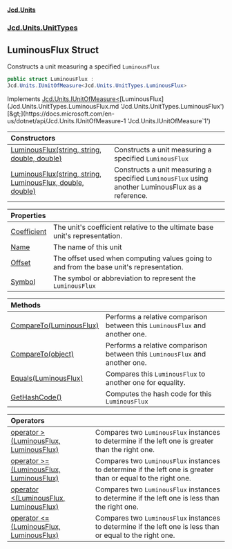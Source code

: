#### [Jcd.Units](index.md 'index')
### [Jcd.Units.UnitTypes](Jcd.Units.UnitTypes.md 'Jcd.Units.UnitTypes')

## LuminousFlux Struct

Constructs a unit measuring a specified `LuminousFlux`

```csharp
public struct LuminousFlux :
Jcd.Units.IUnitOfMeasure<Jcd.Units.UnitTypes.LuminousFlux>
```

Implements [Jcd.Units.IUnitOfMeasure&lt;](https://docs.microsoft.com/en-us/dotnet/api/Jcd.Units.IUnitOfMeasure-1 'Jcd.Units.IUnitOfMeasure`1')[LuminousFlux](Jcd.Units.UnitTypes.LuminousFlux.md 'Jcd.Units.UnitTypes.LuminousFlux')[&gt;](https://docs.microsoft.com/en-us/dotnet/api/Jcd.Units.IUnitOfMeasure-1 'Jcd.Units.IUnitOfMeasure`1')

| Constructors | |
| :--- | :--- |
| [LuminousFlux(string, string, double, double)](Jcd.Units.UnitTypes.LuminousFlux.LuminousFlux(string,string,double,double).md 'Jcd.Units.UnitTypes.LuminousFlux.LuminousFlux(string, string, double, double)') | Constructs a unit measuring a specified `LuminousFlux` |
| [LuminousFlux(string, string, LuminousFlux, double, double)](Jcd.Units.UnitTypes.LuminousFlux.LuminousFlux(string,string,Jcd.Units.UnitTypes.LuminousFlux,double,double).md 'Jcd.Units.UnitTypes.LuminousFlux.LuminousFlux(string, string, Jcd.Units.UnitTypes.LuminousFlux, double, double)') | Constructs a unit measuring a specified `LuminousFlux` using another LuminousFlux as a reference. |

| Properties | |
| :--- | :--- |
| [Coefficient](Jcd.Units.UnitTypes.LuminousFlux.Coefficient.md 'Jcd.Units.UnitTypes.LuminousFlux.Coefficient') | The unit's coefficient relative to the ultimate base unit's representation. |
| [Name](Jcd.Units.UnitTypes.LuminousFlux.Name.md 'Jcd.Units.UnitTypes.LuminousFlux.Name') | The name of this unit |
| [Offset](Jcd.Units.UnitTypes.LuminousFlux.Offset.md 'Jcd.Units.UnitTypes.LuminousFlux.Offset') | The offset used when computing values going to and from the base unit's representation. |
| [Symbol](Jcd.Units.UnitTypes.LuminousFlux.Symbol.md 'Jcd.Units.UnitTypes.LuminousFlux.Symbol') | The symbol or abbreviation to represent the `LuminousFlux` |

| Methods | |
| :--- | :--- |
| [CompareTo(LuminousFlux)](Jcd.Units.UnitTypes.LuminousFlux.CompareTo(Jcd.Units.UnitTypes.LuminousFlux).md 'Jcd.Units.UnitTypes.LuminousFlux.CompareTo(Jcd.Units.UnitTypes.LuminousFlux)') | Performs a relative comparison between this `LuminousFlux` and another one. |
| [CompareTo(object)](Jcd.Units.UnitTypes.LuminousFlux.CompareTo(object).md 'Jcd.Units.UnitTypes.LuminousFlux.CompareTo(object)') | Performs a relative comparison between this `LuminousFlux` and another one. |
| [Equals(LuminousFlux)](Jcd.Units.UnitTypes.LuminousFlux.Equals(Jcd.Units.UnitTypes.LuminousFlux).md 'Jcd.Units.UnitTypes.LuminousFlux.Equals(Jcd.Units.UnitTypes.LuminousFlux)') | Compares this `LuminousFlux` to another one for equality. |
| [GetHashCode()](Jcd.Units.UnitTypes.LuminousFlux.GetHashCode().md 'Jcd.Units.UnitTypes.LuminousFlux.GetHashCode()') | Computes the hash code for this `LuminousFlux` |

| Operators | |
| :--- | :--- |
| [operator &gt;(LuminousFlux, LuminousFlux)](Jcd.Units.UnitTypes.LuminousFlux.op_GreaterThan(Jcd.Units.UnitTypes.LuminousFlux,Jcd.Units.UnitTypes.LuminousFlux).md 'Jcd.Units.UnitTypes.LuminousFlux.op_GreaterThan(Jcd.Units.UnitTypes.LuminousFlux, Jcd.Units.UnitTypes.LuminousFlux)') | Compares two `LuminousFlux` instances to determine if the left one is greater than the right one. |
| [operator &gt;=(LuminousFlux, LuminousFlux)](Jcd.Units.UnitTypes.LuminousFlux.op_GreaterThanOrEqual(Jcd.Units.UnitTypes.LuminousFlux,Jcd.Units.UnitTypes.LuminousFlux).md 'Jcd.Units.UnitTypes.LuminousFlux.op_GreaterThanOrEqual(Jcd.Units.UnitTypes.LuminousFlux, Jcd.Units.UnitTypes.LuminousFlux)') | Compares two `LuminousFlux` instances to determine if the left one is greater than or equal to the right one. |
| [operator &lt;(LuminousFlux, LuminousFlux)](Jcd.Units.UnitTypes.LuminousFlux.op_LessThan(Jcd.Units.UnitTypes.LuminousFlux,Jcd.Units.UnitTypes.LuminousFlux).md 'Jcd.Units.UnitTypes.LuminousFlux.op_LessThan(Jcd.Units.UnitTypes.LuminousFlux, Jcd.Units.UnitTypes.LuminousFlux)') | Compares two `LuminousFlux` instances to determine if the left one is less than the right one. |
| [operator &lt;=(LuminousFlux, LuminousFlux)](Jcd.Units.UnitTypes.LuminousFlux.op_LessThanOrEqual(Jcd.Units.UnitTypes.LuminousFlux,Jcd.Units.UnitTypes.LuminousFlux).md 'Jcd.Units.UnitTypes.LuminousFlux.op_LessThanOrEqual(Jcd.Units.UnitTypes.LuminousFlux, Jcd.Units.UnitTypes.LuminousFlux)') | Compares two `LuminousFlux` instances to determine if the left one is less than or equal to the right one. |
